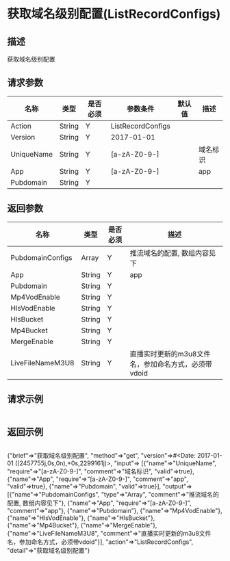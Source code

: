 # 获取域名级别配置(ListRecordConfigs)

## 描述

获取域名级别配置

## 请求参数

| 名称 | 类型 | 是否必须 | 参数条件 | 默认值  | 描述 |
| --- | --- | --- | --- | --- | --- |
| Action | String | Y | ListRecordConfigs | | |
| Version | String | Y | 2017-01-01 | | |
| UniqueName | String  | Y | [a-zA-Z0-9-] |  | 域名标识 | 
| App | String  | Y | [a-zA-Z0-9-] |  | app | 
| Pubdomain | String  | Y |  |  |  | 


## 返回参数

| 名称 | 类型 | 是否必须 |  描述 |
| --- | --- | --- |  --- |
| PubdomainConfigs | Array  | Y | 推流域名的配置, 数组内容见下 | 
| App | String  | Y | app | 
| Pubdomain | String  | Y |  | 
| Mp4VodEnable | String  | Y |  | 
| HlsVodEnable | String  | Y |  | 
| HlsBucket | String  | Y |  | 
| Mp4Bucket | String  | Y |  | 
| MergeEnable | String  | Y |  | 
| LiveFileNameM3U8 | String  | Y | 直播实时更新的m3u8文件名，参加命名方式，必须带vdoid | 



## 请求示例

```
```

## 返回示例

```
```

{"brief"=>"获取域名级别配置",
 "method"=>"get",
 "version"=>#<Date: 2017-01-01 ((2457755j,0s,0n),+0s,2299161j)>,
 "input"=>
  [{"name"=>"UniqueName",
    "require"=>"[a-zA-Z0-9-]",
    "comment"=>"域名标识",
    "valid"=>true},
   {"name"=>"App", "require"=>"[a-zA-Z0-9-]", "comment"=>"app", "valid"=>true},
   {"name"=>"Pubdomain", "valid"=>true}],
 "output"=>
  [{"name"=>"PubdomainConfigs", "type"=>"Array", "comment"=>"推流域名的配置, 数组内容见下"},
   {"name"=>"App", "require"=>"[a-zA-Z0-9-]", "comment"=>"app"},
   {"name"=>"Pubdomain"},
   {"name"=>"Mp4VodEnable"},
   {"name"=>"HlsVodEnable"},
   {"name"=>"HlsBucket"},
   {"name"=>"Mp4Bucket"},
   {"name"=>"MergeEnable"},
   {"name"=>"LiveFileNameM3U8", "comment"=>"直播实时更新的m3u8文件名，参加命名方式，必须带vdoid"}],
 "action"=>"ListRecordConfigs",
 "detail"=>"获取域名级别配置"}
